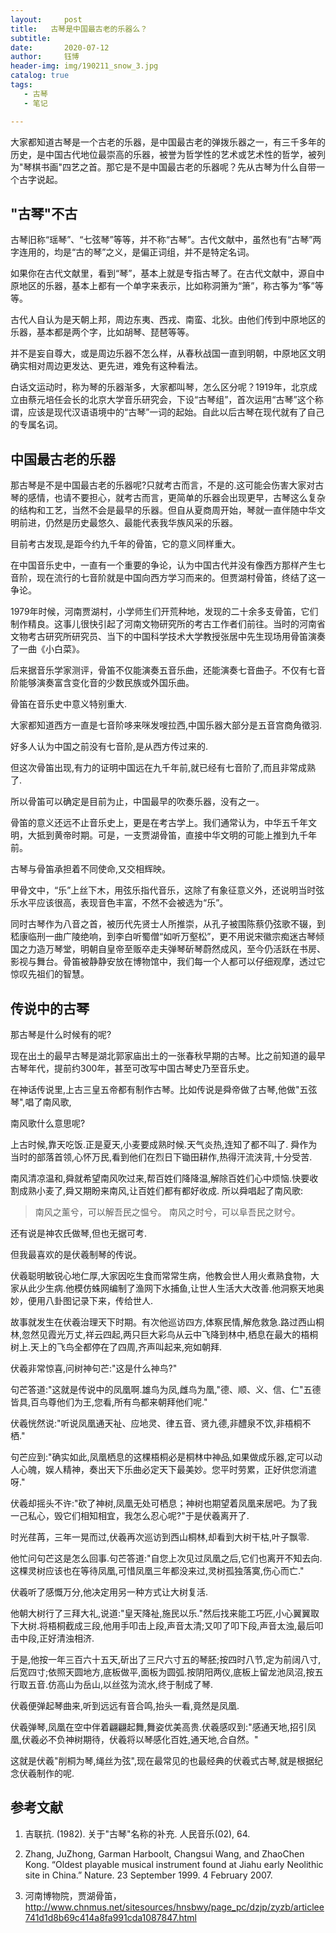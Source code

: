```yaml
---
layout:     post
title:   古琴是中国最古老的乐器么？
subtitle: 
date:       2020-07-12
author:     钰博
header-img: img/190211_snow_3.jpg
catalog: true
tags:
   - 古琴
   - 笔记

---
```


大家都知道古琴是一个古老的乐器，是中国最古老的弹拨乐器之一，有三千多年的历史，是中国古代地位最崇高的乐器，被誉为哲学性的艺术或艺术性的哲学，被列为"琴棋书画"四艺之首。那它是不是中国最古老的乐器呢？先从古琴为什么自带一个古字说起。


## "古琴"不古
古琴旧称“瑶琴”、“七弦琴”等等，并不称“古琴”。古代文献中，虽然也有“古琴”两字连用的，均是“古的琴”之义，是偏正词组，并不是特定名词。

如果你在古代文献里，看到“琴”，基本上就是专指古琴了。在古代文献中，源自中原地区的乐器，基本上都有一个单字来表示，比如称洞箫为“箫”，称古筝为“筝”等等。

古代人自认为是天朝上邦，周边东夷、西戎、南蛮、北狄。由他们传到中原地区的乐器，基本都是两个字，比如胡琴、琵琶等等。

并不是妄自尊大，或是周边乐器不怎么样，从春秋战国一直到明朝，中原地区文明确实相对周边更发达、更先进，难免有这种看法。

白话文运动时，称为琴的乐器渐多，大家都叫琴，怎么区分呢？1919年，北京成立由蔡元培任会长的北京大学音乐研究会，下设“古琴组”，首次运用“古琴”这个称谓，应该是现代汉语语境中的“古琴”一词的起始。自此以后古琴在现代就有了自己的专属名词。



## 中国最古老的乐器
那古琴是不是中国最古老的乐器呢?只就考古而言，不是的.这可能会伤害大家对古琴的感情，也请不要担心，就考古而言，更简单的乐器会出现更早，古琴这么复杂的结构和工艺，当然不会是最早的乐器。但自从夏商周开始，琴就一直伴随中华文明前进，仍然是历史最悠久、最能代表我华族风采的乐器。

目前考古发现,是距今约九千年的骨笛，它的意义同样重大。

在中国音乐史中，一直有一个重要的争论，认为中国古代并没有像西方那样产生七音阶，现在流行的七音阶就是中国向西方学习而来的。但贾湖村骨笛，终结了这一争论。


1979年时候，河南贾湖村，小学师生们开荒种地，发现的二十余多支骨笛，它们制作精良。这事儿很快引起了河南文物研究所的考古工作者们前往。当时的河南省文物考古研究所研究员、当下的中国科学技术大学教授张居中先生现场用骨笛演奏了一曲《小白菜》。

后来据音乐学家测评，骨笛不仅能演奏五音乐曲，还能演奏七音曲子。不仅有七音阶能够演奏富含变化音的少数民族或外国乐曲。

骨笛在音乐史中意义特别重大.

大家都知道西方一直是七音阶哆来咪发嗖拉西,中国乐器大部分是五音宫商角徵羽.

好多人认为中国之前没有七音阶,是从西方传过来的.

但这次骨笛出现,有力的证明中国远在九千年前,就已经有七音阶了,而且非常成熟了.

所以骨笛可以确定是目前为止，中国最早的吹奏乐器，没有之一。


骨笛的意义还远不止音乐史上，更是在考古学上。我们通常认为，中华五千年文明，大抵到黄帝时期。可是，一支贾湖骨笛，直接中华文明的可能上推到九千年前。


古琴与骨笛承担着不同使命,又交相辉映。

甲骨文中，“乐”上丝下木，用弦乐指代音乐，这除了有象征意义外，还说明当时弦乐水平应该很高，表现音色丰富，不然不会被选为“乐”。

同时古琴作为八音之首，被历代先贤士人所推崇，从孔子被围陈蔡仍弦歌不辍，到嵇康临刑一曲广陵绝响，到李白听蜀僧“如听万壑松”，更不用说宋徽宗痴迷古琴倾国之力造万琴堂，明朝自皇帝至贩卒走夫弹琴斫琴蔚然成风，至今仍活跃在书房、影视与舞台。骨笛被静静安放在博物馆中，我们每一个人都可以仔细观摩，透过它惊叹先祖们的智慧。




## 传说中的古琴

那古琴是什么时候有的呢?

现在出土的最早古琴是湖北郭家庙出土的一张春秋早期的古琴。比之前知道的最早古琴年代，提前约300年，甚至可改写中国古琴史乃至音乐史。

在神话传说里,上古三皇五帝都有制作古琴。比如传说是舜帝做了古琴,他做"五弦琴",唱了南风歌,

 南风歌什么意思呢?

 上古时候,靠天吃饭.正是夏天,小麦要成熟时候.天气炎热,连知了都不叫了.
舜作为当时的部落首领,心怀万民,看到他们在烈日下锄田耕作,热得汗流浃背,十分受苦.

南风清凉温和,舜就希望南风吹过来,帮百姓们降降温,解除百姓们心中烦恼.快要收割成熟小麦了,舜又期盼来南风,让百姓们都有都好收成. 所以舜唱起了南风歌:

> 南风之薰兮，可以解吾民之愠兮。
> 南风之时兮，可以阜吾民之财兮。
 
还有说是神农氏做琴,但也无据可考.


但我最喜欢的是伏羲制琴的传说。

伏羲聪明敏锐心地仁厚,大家因吃生食而常常生病，他教会世人用火煮熟食物，大家从此少生病.他模仿蛛网编制了渔网下水捕鱼,让世人生活大大改善.他洞察天地奥妙，便用八卦图记录下来，传给世人.

故事就发生在伏羲治理天下时期。有次他巡访四方,体察民情,解危救急.路过西山桐林,忽然见霞光万丈,祥云四起,两只巨大彩鸟从云中飞降到林中,栖息在最大的梧桐树上.天上的飞鸟全都停在了四周,齐声叫起来,宛如朝拜.

伏羲非常惊喜,问树神句芒:"这是什么神鸟?"

 句芒答道:"这就是传说中的凤凰啊.雄鸟为凤,雌鸟为凰,"德、顺、义、信、仁"五德皆具,百鸟尊他们为王,您看,所有鸟都来朝拜他们呢."

伏羲恍然说:"听说凤凰通天祉、应地灵、律五音、贤九德,非醴泉不饮,非梧桐不栖."

句芒应到:"确实如此,凤凰栖息的这棵梧桐必是桐林中神品,如果做成乐器,定可以动人心魄，娱人精神，奏出天下乐曲必定天下最美妙。您平时劳累，正好供您消遣呀."

 伏羲却摇头不许:"砍了神树,凤凰无处可栖息；神树也期望着凤凰来居吧。为了我一己私心，毁它们相知相宜，我怎么忍心呢?"于是伏羲离开了.

时光荏苒，三年一晃而过,伏羲再次巡访到西山桐林,却看到大树干枯,叶子飘零.

他忙问句芒这是怎么回事.句芒答道:"自您上次见过凤凰之后,它们也离开不知去向.这棵灵树应该也在等待凤凰,可惜凤凰三年都没来过,灵树孤独落寞,伤心而亡." 

伏羲听了感慨万分,他决定用另一种方式让大树复活.

他朝大树行了三拜大礼,说道:"皇天降祉,施民以乐."然后找来能工巧匠,小心翼翼取下大树.将梧桐截成三段,他用手叩击上段,声音太清;又叩了叩下段,声音太浊,最后叩击中段,正好清浊相济.

于是,他按一年三百六十五天,斫出了三尺六寸五的琴胚;按四时八节,定为前阔八寸,后宽四寸;依照天圆地方,底板做平,面板为圆弧.按阴阳两仪,底板上留龙池凤沼,按五行取五音.仿高山为岳山,以丝弦为流水,终于制成了琴.

伏羲便弹起琴曲来,听到远远有音合鸣,抬头一看,竟然是凤凰.

伏羲弹琴,凤凰在空中伴着翩翩起舞,舞姿优美高贵.伏羲感叹到:"感通天地,招引凤凰,伏羲必不负神树期待，伏羲将以琴感化百姓,通天地,合自然。"

这就是伏羲"削桐为琴,绳丝为弦",现在最常见的也最经典的伏羲式古琴,就是根据纪念伏羲制作的呢.




## 参考文献

1. 吉联抗. (1982). 关于"古琴"名称的补充. 人民音乐(02), 64.

2. Zhang, JuZhong, Garman Harboolt, Changsui Wang, and ZhaoChen Kong. “Oldest playable musical instrument found at Jiahu early Neolithic site in China.” Nature. 23 September 1999. 4 February 2007.

3. 河南博物院，贾湖骨笛，http://www.chnmus.net/sitesources/hnsbwy/page_pc/dzjp/zyzb/articlee741d1d8b69c414a8fa991cda1087847.html

